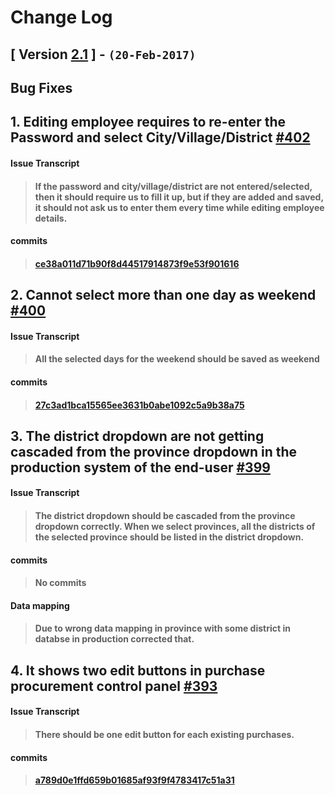 # Change Log

## [ Version  [2.1](https://gitlab.com/edgsolutions-engineering/clear-fusion/-/milestones/11) ] - `(20-Feb-2017)`

## Bug Fixes

## 1. Editing employee requires to re-enter the Password and select City/Village/District [#402](https://gitlab.com/edgsolutions-engineering/clear-fusion/issues/401)

#### Issue Transcript
> #### If the password and city/village/district are not entered/selected, then it should require us to fill it up, but if they are added and saved, it should not ask us to enter them every time while editing employee details.

#### commits
>  #### [ce38a011d71b90f8d44517914873f9e53f901616](https://gitlab.com/edgsolutions-engineering/clear-fusion/-/merge_requests/520/diffs?commit_id=ce38a011d71b90f8d44517914873f9e53f901616)

## 2. Cannot select more than one day as weekend [#400](https://gitlab.com/edgsolutions-engineering/clear-fusion/issues/400)

#### Issue Transcript
> #### All the selected days for the weekend should be saved as weekend

#### commits
> #### [27c3ad1bca15565ee3631b0abe1092c5a9b38a75](https://gitlab.com/edgsolutions-engineering/clear-fusion/-/commit/27c3ad1bca15565ee3631b0abe1092c5a9b38a75)

## 3. The district dropdown are not getting cascaded from the province dropdown in the production system of the end-user [#399](https://gitlab.com/edgsolutions-engineering/clear-fusion/issues/399)

#### Issue Transcript
> #### The district dropdown should be cascaded from the province dropdown correctly. When we select provinces, all the districts of the selected province should be listed in the district dropdown.

#### commits
> #### No commits  

#### Data mapping
> #### Due to wrong data mapping in province with some district in databse in production corrected that.






## 4. It shows two edit buttons in purchase procurement control panel [#393](https://gitlab.com/edgsolutions-engineering/clear-fusion/issues/393)

#### Issue Transcript
> #### There should be one edit button for each existing purchases.

#### commits
> #### [a789d0e1ffd659b01685af93f9f4783417c51a31](https://gitlab.com/edgsolutions-engineering/clear-fusion/-/merge_requests/509/diffs?commit_id=a789d0e1ffd659b01685af93f9f4783417c51a31)
